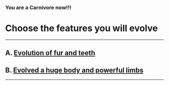 ### You are a Carnivore now!!!
# Choose the features you will evolve
---
## A. [Evolution of fur and teeth](ending-a.md)
## B. [Evolved a huge body and powerful limbs](ending-b.md)
---
